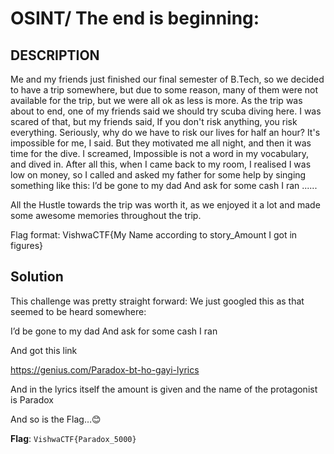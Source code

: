 # OSINT/ The end is beginning:
## DESCRIPTION

Me and my friends just finished our final semester of B.Tech, so we decided to have a trip somewhere, but due to some reason, many of them were not available for the trip, but we were all ok as less is more. As the trip was about to end, one of my friends said we should try scuba diving here. I was scared of that, but my friends said, If you don't risk anything, you risk everything. Seriously, why do we have to risk our lives for half an hour? It's impossible for me, I said. But they motivated me all night, and then it was time for the dive. I screamed, Impossible is not a word in my vocabulary, and dived in. After all this, when I came back to my room, I realised I was low on money, so I called and asked my father for some help by singing something like this:
I’d be gone to my dad
And ask for some cash
I ran ......

All the Hustle towards the trip was worth it, as we enjoyed it a lot and made some awesome memories throughout the trip.

Flag format: VishwaCTF{My Name according to story_Amount I got in figures}
## Solution

This challenge was pretty straight forward:
We just googled this as that seemed to be heard somewhere:

I’d be gone to my dad
And ask for some cash
I ran

And got this link 

https://genius.com/Paradox-bt-ho-gayi-lyrics	

And in the lyrics itself the amount is given and the name of the protagonist is Paradox

And so is the Flag…😊
	
**Flag**: `VishwaCTF{Paradox_5000}`

